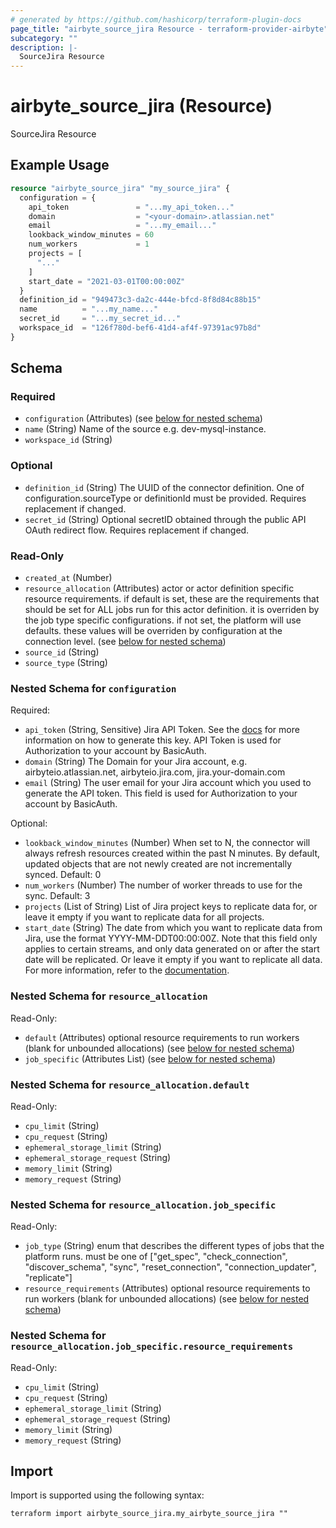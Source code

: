 ```yaml
---
# generated by https://github.com/hashicorp/terraform-plugin-docs
page_title: "airbyte_source_jira Resource - terraform-provider-airbyte"
subcategory: ""
description: |-
  SourceJira Resource
---
```


# airbyte_source_jira (Resource)

SourceJira Resource

## Example Usage

```terraform
resource "airbyte_source_jira" "my_source_jira" {
  configuration = {
    api_token               = "...my_api_token..."
    domain                  = "<your-domain>.atlassian.net"
    email                   = "...my_email..."
    lookback_window_minutes = 60
    num_workers             = 1
    projects = [
      "..."
    ]
    start_date = "2021-03-01T00:00:00Z"
  }
  definition_id = "949473c3-da2c-444e-bfcd-8f8d84c88b15"
  name          = "...my_name..."
  secret_id     = "...my_secret_id..."
  workspace_id  = "126f780d-bef6-41d4-af4f-97391ac97b8d"
}
```

<!-- schema generated by tfplugindocs -->
## Schema

### Required

- `configuration` (Attributes) (see [below for nested schema](#nestedatt--configuration))
- `name` (String) Name of the source e.g. dev-mysql-instance.
- `workspace_id` (String)

### Optional

- `definition_id` (String) The UUID of the connector definition. One of configuration.sourceType or definitionId must be provided. Requires replacement if changed.
- `secret_id` (String) Optional secretID obtained through the public API OAuth redirect flow. Requires replacement if changed.

### Read-Only

- `created_at` (Number)
- `resource_allocation` (Attributes) actor or actor definition specific resource requirements. if default is set, these are the requirements that should be set for ALL jobs run for this actor definition. it is overriden by the job type specific configurations. if not set, the platform will use defaults. these values will be overriden by configuration at the connection level. (see [below for nested schema](#nestedatt--resource_allocation))
- `source_id` (String)
- `source_type` (String)

<a id="nestedatt--configuration"></a>
### Nested Schema for `configuration`

Required:

- `api_token` (String, Sensitive) Jira API Token. See the <a href="https://docs.airbyte.com/integrations/sources/jira">docs</a> for more information on how to generate this key. API Token is used for Authorization to your account by BasicAuth.
- `domain` (String) The Domain for your Jira account, e.g. airbyteio.atlassian.net, airbyteio.jira.com, jira.your-domain.com
- `email` (String) The user email for your Jira account which you used to generate the API token. This field is used for Authorization to your account by BasicAuth.

Optional:

- `lookback_window_minutes` (Number) When set to N, the connector will always refresh resources created within the past N minutes. By default, updated objects that are not newly created are not incrementally synced. Default: 0
- `num_workers` (Number) The number of worker threads to use for the sync. Default: 3
- `projects` (List of String) List of Jira project keys to replicate data for, or leave it empty if you want to replicate data for all projects.
- `start_date` (String) The date from which you want to replicate data from Jira, use the format YYYY-MM-DDT00:00:00Z. Note that this field only applies to certain streams, and only data generated on or after the start date will be replicated. Or leave it empty if you want to replicate all data. For more information, refer to the <a href="https://docs.airbyte.com/integrations/sources/jira/">documentation</a>.


<a id="nestedatt--resource_allocation"></a>
### Nested Schema for `resource_allocation`

Read-Only:

- `default` (Attributes) optional resource requirements to run workers (blank for unbounded allocations) (see [below for nested schema](#nestedatt--resource_allocation--default))
- `job_specific` (Attributes List) (see [below for nested schema](#nestedatt--resource_allocation--job_specific))

<a id="nestedatt--resource_allocation--default"></a>
### Nested Schema for `resource_allocation.default`

Read-Only:

- `cpu_limit` (String)
- `cpu_request` (String)
- `ephemeral_storage_limit` (String)
- `ephemeral_storage_request` (String)
- `memory_limit` (String)
- `memory_request` (String)


<a id="nestedatt--resource_allocation--job_specific"></a>
### Nested Schema for `resource_allocation.job_specific`

Read-Only:

- `job_type` (String) enum that describes the different types of jobs that the platform runs. must be one of ["get_spec", "check_connection", "discover_schema", "sync", "reset_connection", "connection_updater", "replicate"]
- `resource_requirements` (Attributes) optional resource requirements to run workers (blank for unbounded allocations) (see [below for nested schema](#nestedatt--resource_allocation--job_specific--resource_requirements))

<a id="nestedatt--resource_allocation--job_specific--resource_requirements"></a>
### Nested Schema for `resource_allocation.job_specific.resource_requirements`

Read-Only:

- `cpu_limit` (String)
- `cpu_request` (String)
- `ephemeral_storage_limit` (String)
- `ephemeral_storage_request` (String)
- `memory_limit` (String)
- `memory_request` (String)

## Import

Import is supported using the following syntax:

```shell
terraform import airbyte_source_jira.my_airbyte_source_jira ""
```
